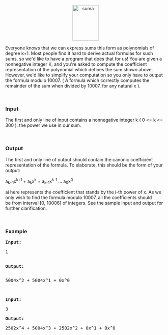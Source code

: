 <p style="text-align: center;"><img title="pwsum" src="../../../content/syntax_error:pwsum.png" alt="suma" width="82" height="112"></p>
<div id="_mcePaste" style="position: absolute; left: -10000px; top: 0px; width: 1px; height: 1px; overflow: hidden;">Everyone knows that we can express sums of form sigma i = 1 to x ( i^k ) as polynomials</div>
<div id="_mcePaste" style="position: absolute; left: -10000px; top: 0px; width: 1px; height: 1px; overflow: hidden;">of degree k+1. Most people find it hard to derive actual formulas for such sums, so</div>
<div id="_mcePaste" style="position: absolute; left: -10000px; top: 0px; width: 1px; height: 1px; overflow: hidden;">we'd like to have a program that does that for us! You are given a nonnegative</div>
<div id="_mcePaste" style="position: absolute; left: -10000px; top: 0px; width: 1px; height: 1px; overflow: hidden;">integer K, and you're asked to compute the coefficient representation of the polynomial</div>
<div id="_mcePaste" style="position: absolute; left: -10000px; top: 0px; width: 1px; height: 1px; overflow: hidden;">which defines the sum shown above. However, we'd like to simplify your computation</div>
<div id="_mcePaste" style="position: absolute; left: -10000px; top: 0px; width: 1px; height: 1px; overflow: hidden;">so you only have to output the formula modulo 10007. ( A formula which correctly computes</div>
<div id="_mcePaste" style="position: absolute; left: -10000px; top: 0px; width: 1px; height: 1px; overflow: hidden;">the remainder of the sum when divided by 10007, for any natural x ).</div>
<p>Everyone knows that we can express sums this form as polynomials&nbsp;of degree k+1. Most people find it hard to derive actual formulas for such sums, so&nbsp;we'd like to have a program that does that for us! You are given a nonnegative&nbsp;integer K, and you're asked to compute the coefficient representation of the polynomial&nbsp;which defines the sum shown above. However, we'd like to simplify your computation&nbsp;so you only have to output the formula modulo 10007. ( A formula which correctly computes&nbsp;the remainder of the sum when divided by 10007, for any natural x ).</p>
<p>&nbsp;</p>
<h3>Input</h3>
<p>The first and only line of input contains a nonnegative integer k ( 0 &lt;= k &lt;= 300 ): the power we use&nbsp;in our sum.</p>
<p>&nbsp;</p>
<h3>Output</h3>
<p>The first and only line of output should contain the canonic coefficient representation of the&nbsp;formula. To elaborate, this should be the form of your output:</p>
<p>a<sub>k+1</sub>x<sup>k+1</sup> + a<sub>k</sub>x<sup>k</sup> + a<sub>k-1</sub>x<sup>k-1</sup> ... a<sub>0</sub>x<sup>0</sup></p>
<p>ai here represents the coefficient that stands by the i-th power of x.&nbsp;As we only wish to find the formula modulo 10007, all the coefficients should be&nbsp;from interval [0, 10006] of integers. See the sample input and output for further clarification.</p>
<p>&nbsp;</p>
<h3>Example</h3>
<pre><strong>Input:</strong></pre>
<pre><strong><span style="font-weight: normal; ">1</span></strong>

<strong>Output:</strong>
</pre>
<pre>5004x^2 + 5004x^1 + 0x^0</pre>
<pre><strong><br></strong></pre>
<pre><strong>Input:</strong></pre>
<pre>3</pre>
<pre><strong>Output:</strong></pre>
<pre>2502x^4 + 5004x^3 + 2502x^2 + 0x^1 + 0x^0</pre>
<div style="text-align: left;"><strong><br></strong></div>